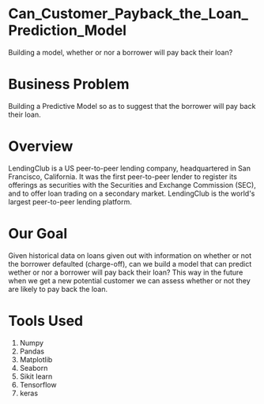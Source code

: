 # Can_Customer_Payback_the_Loan_Prediction_Model
Building a model, whether or nor a borrower will pay back their loan?

# Business Problem
Building a Predictive Model so as to suggest that the borrower will pay back their loan.

# Overview
LendingClub is a US peer-to-peer lending company, headquartered in San Francisco, California. It was the first peer-to-peer lender to register its offerings as securities with the Securities and Exchange Commission (SEC), and to offer loan trading on a secondary market. LendingClub is the world's largest peer-to-peer lending platform.

# Our Goal
Given historical data on loans given out with information on whether or not the borrower defaulted (charge-off), can we build a model that can predict wether or nor a borrower will pay back their loan? This way in the future when we get a new potential customer we can assess whether or not they are likely to pay back the loan.

# Tools Used 
1. Numpy
2. Pandas
3. Matplotlib
4. Seaborn
5. Sikit learn
6. Tensorflow
7. keras
